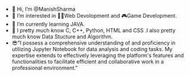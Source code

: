 - 👋 Hi, I’m @ManishSharma
- 👀 I’m interested in 🧑‍💻Web Devolopment and 🎮Game Development.
- 🌱 I’m currently learning JAVA.
- 🧠 I pretty much know C, C++, Python, HTML and CSS .I also pretty much know Data Stucture and Algorithm.
- 😎"I possess a comprehensive understanding of and proficiency in utilizing Jupyter Notebook for data analysis and coding tasks. My expertise extends to effectively leveraging the platform's features and functionalities to facilitate efficient and collaborative work in a professional environment."








